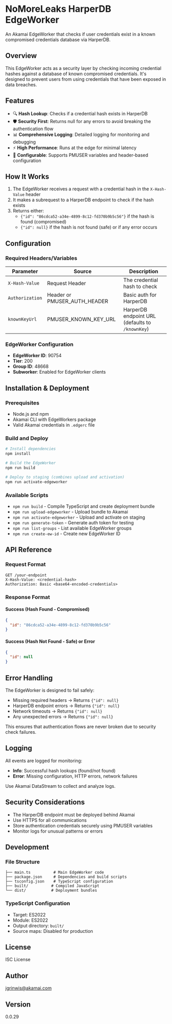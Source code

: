 # NoMoreLeaks HarperDB EdgeWorker

An Akamai EdgeWorker that checks if user credentials exist in a known compromised credentials database via HarperDB.

## Overview

This EdgeWorker acts as a security layer by checking incoming credential hashes against a database of known compromised credentials. It's designed to prevent users from using credentials that have been exposed in data breaches.

## Features

- 🔍 **Hash Lookup**: Checks if a credential hash exists in HarperDB
- 🛡️ **Security First**: Returns null for any errors to avoid breaking the authentication flow
- 📊 **Comprehensive Logging**: Detailed logging for monitoring and debugging
- ⚡ **High Performance**: Runs at the edge for minimal latency
- 🔧 **Configurable**: Supports PMUSER variables and header-based configuration

## How It Works

1. The EdgeWorker receives a request with a credential hash in the `X-Hash-Value` header
2. It makes a subrequest to a HarperDB endpoint to check if the hash exists
3. Returns either:
   - `{"id": "86cdca52-a34e-4899-8c12-fd370b9b5c56"}` if the hash is found (compromised)
   - `{"id": null}` if the hash is not found (safe) or if any error occurs

## Configuration

### Required Headers/Variables

| Parameter | Source | Description |
|-----------|--------|-------------|
| `X-Hash-Value` | Request Header | The credential hash to check |
| `Authorization` | Header or PMUSER_AUTH_HEADER | Basic auth for HarperDB |
| `knownKeyUrl` | PMUSER_KNOWN_KEY_URL | HarperDB endpoint URL (defaults to `/knownKey`) |

### EdgeWorker Configuration

- **EdgeWorker ID**: 90754
- **Tier**: 200
- **Group ID**: 48668
- **Subworker**: Enabled for EdgeWorker clients

## Installation & Deployment

### Prerequisites

- Node.js and npm
- Akamai CLI with EdgeWorkers package
- Valid Akamai credentials in `.edgerc` file

### Build and Deploy

```bash
# Install dependencies
npm install

# Build the EdgeWorker
npm run build

# Deploy to staging (combines upload and activation)
npm run activate-edgeworker
```

### Available Scripts

- `npm run build` - Compile TypeScript and create deployment bundle
- `npm run upload-edgeworker` - Upload bundle to Akamai
- `npm run activate-edgeworker` - Upload and activate on staging
- `npm run generate-token` - Generate auth token for testing
- `npm run list-groups` - List available EdgeWorker groups
- `npm run create-ew-id` - Create new EdgeWorker ID

## API Reference

### Request Format

```http
GET /your-endpoint
X-Hash-Value: <credential-hash>
Authorization: Basic <base64-encoded-credentials>
```

### Response Format

#### Success (Hash Found - Compromised)
```json
{
  "id": "86cdca52-a34e-4899-8c12-fd370b9b5c56"
}
```

#### Success (Hash Not Found - Safe) or Error
```json
{
  "id": null
}
```

## Error Handling

The EdgeWorker is designed to fail safely:

- Missing required headers → Returns `{"id": null}`
- HarperDB endpoint errors → Returns `{"id": null}`
- Network timeouts → Returns `{"id": null}`
- Any unexpected errors → Returns `{"id": null}`

This ensures that authentication flows are never broken due to security check failures.

## Logging

All events are logged for monitoring:

- **Info**: Successful hash lookups (found/not found)
- **Error**: Missing configuration, HTTP errors, network failures

Use Akamai DataStream to collect and analyze logs.

## Security Considerations

- The HarperDB endpoint must be deployed behind Akamai
- Use HTTPS for all communications
- Store authentication credentials securely using PMUSER variables
- Monitor logs for unusual patterns or errors

## Development

### File Structure

```
├── main.ts          # Main EdgeWorker code
├── package.json     # Dependencies and build scripts
├── tsconfig.json    # TypeScript configuration
├── built/          # Compiled JavaScript
└── dist/           # Deployment bundles
```

### TypeScript Configuration

- Target: ES2022
- Module: ES2022
- Output directory: `built/`
- Source maps: Disabled for production

## License

ISC License

## Author

jgrinwis@akamai.com

## Version

0.0.29